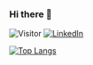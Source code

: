 ### Hi there 👋

<!--
**romanpalenik/romanpalenik** is a ✨ _special_ ✨ repository because its `README.md` (this file) appears on your GitHub profile.

Here are some ideas to get you started:

- 🔭 I’m currently working on ...
- 🌱 I’m currently learning ...
- 👯 I’m looking to collaborate on ...
- 🤔 I’m looking for help with ...
- 💬 Ask me about ...
- 📫 How to reach me: ...
- 😄 Pronouns: ...
- ⚡ Fun fact: ...
-->

![Visitor](https://visitor-badge.laobi.icu/badge?page_id=Plasmoxy.Plasmoxy) <a href="https://www.linkedin.com/in/plasmoxy/">![LinkedIn](https://img.shields.io/badge/LinkedIn-0077B5?style=for-the-badge&logo=linkedin&logoColor=white)</a>

[![Top Langs](https://github-readme-stats.vercel.app/api/top-langs/?username=romanpalenik&layout=compact)](https://github.com/anuraghazra/github-readme-stats)
